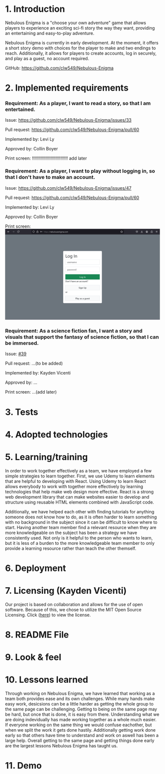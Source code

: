 # 1. Introduction

Nebulous Enigma is a "choose your own adventure" game that allows players to experience an exciting sci-fi story the way they want, providing an entertaining and easy-to-play adventure. 

Nebulous Enigma is currently in early development. At the moment, it offers a short story demo with choices for the player to make and two endings to reach. Additionally, it allows for players to create accounts, log in securely, and play as a guest, no account required. 

GitHub: https://github.com/clw549/Nebulous-Enigma

# 2. Implemented requirements

### Requirement: As a player, I want to read a story, so that I am entertained.

Issue: https://github.com/clw549/Nebulous-Enigma/issues/33

Pull request: https://github.com/clw549/Nebulous-Enigma/pull/60

Implemented by: Levi Ly

Approved by: Collin Boyer

Print screen: !!!!!!!!!!!!!!!!!!!!!!!!!!!!! add later

### Requirement: As a player, I want to play without logging in, so that I don't have to make an account.

Issue: https://github.com/clw549/Nebulous-Enigma/issues/47

Pull request: https://github.com/clw549/Nebulous-Enigma/pull/60

Implemented by: Levi Ly

Approved by: Collin Boyer

Print screen: 
![Login with guest button Print Screen](./deliverable_images/NebulousEnigma-Login.png)

### Requirement: As a science fiction fan, I want a story and visuals that support the fantasy of science fiction, so that I can be immersed.

Issue: [#39](https://github.com/clw549/Nebulous-Enigma/issues/39)

Pull request: ...(to be added)

Implemented by: Kayden Vicenti

Approved by: ...

Print screen: ...(add later)

# 3. Tests

# 4. Adopted technologies

# 5. Learning/training

In order to work together effectively as a team, we have employed a few simple strategies to learn together. First, we use Udemy to learn elements that are helpful to developing with React. Using Udemy to learn React allows everybody to work with together more effectively by learning technologies that help make web design more effective. React is a strong web development library that can make websites easier to develop and structure using reusable HTML elements combined with JavaScript code.

Additionally, we have helped each other with finding tutorials for anything someone does not know how to do, as it is often harder to learn something with no background in the subject since it can be difficult to know where to start. Having another team member find a relevant resource when they are more knowledgeable on the subject has been a strategy we have consistently used. Not only is it helpful to the person who wants to learn, but it is less of a burden to the more knowledgeable team member to only provide a learning resource rather than teach the other themself.

# 6. Deployment

# 7. Licensing (Kayden Vicenti)
Our project is based on collaboration and allows for the use of open software. Because of this, we chose to utilize the MIT Open Source Licensing. 
Click ([here](https://github.com/clw549/Nebulous-Enigma/blob/7117f94cacca9c5091fc314250d04e9d6af98472/LICENSE.md)) to view the license. 

# 8. README File

# 9. Look & feel

# 10. Lessons learned
Through working on Nebulous Enigma, we have learned that working as a team both provides ease and its own challenges. While many hands make easy work, desicsions can be a little harder as getting the whole group to the same page can be challenging. Getting to being on the same page may be hard, but once that is done, it is easy from there. Understanding what we are doing indevidually has made working together as a whole much easier. If everyone working on the same thing we would confuse eachother, but when we split the work it gets done hastily. Additionally getting work done early so that others have time to understand and work on aswell has been a large help. Overall getting to the same page and getting things done early are the largest lessons Nebulous Enigma has taught us.

# 11. Demo
